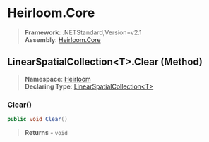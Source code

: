 # Heirloom.Core

> **Framework**: .NETStandard,Version=v2.1  
> **Assembly**: [Heirloom.Core][0]

## LinearSpatialCollection\<T>.Clear (Method)

> **Namespace**: [Heirloom][0]  
> **Declaring Type**: [LinearSpatialCollection\<T>][1]

### Clear()

```cs
public void Clear()
```

> **Returns** - `void`

[0]: ../../../Heirloom.Core.md
[1]: ../LinearSpatialCollection[T].md
